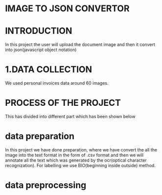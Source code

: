 # IMAGE TO JSON CONVERTOR

# INTRODUCTION

In this project the user will upload the document image and then it convert into json(javascript object notation)

# 1.DATA COLLECTION

We used personal invoices data around 60 images.

# PROCESS OF THE PROJECT

This has divided into different part which has been shown below

# data preparation

In this project we have done preparation, where we have convert the all the image into the text format in the form of .csv format and then we will annotate all the text which was generated by the ocr(optical character recognization). For labelling we use BIO(beginning inside outside) method.

# data preprocessing



